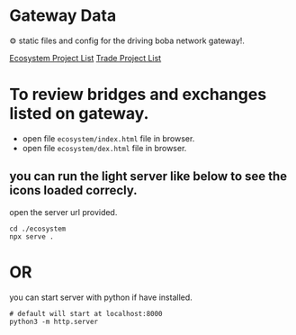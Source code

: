 # Gateway Data

⚙ static files and config for the driving boba network gateway!.

[Ecosystem Project List](https://bobanetwork.github.io/gateway-data/ecosystem/index.html)
[Trade Project List](https://bobanetwork.github.io/gateway-data/ecosystem/dex.html)

# To review bridges and exchanges listed on gateway.
 - open file `ecosystem/index.html` file in browser.
 - open file `ecosystem/dex.html` file in browser. 

## you can run the light server like below to see the icons loaded correcly.
open the server url provided.
```shell
cd ./ecosystem
npx serve .
```

# OR 

you can start server with python if have installed. 

```shell
# default will start at localhost:8000
python3 -m http.server

```